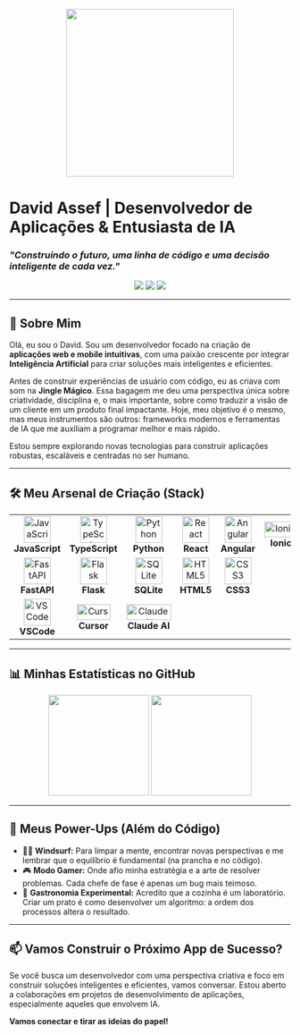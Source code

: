 <p align="center">
  <img src="ai-robot.gif" width="300">
</p>

# David Assef | Desenvolvedor de Aplicações & Entusiasta de IA

### _"Construindo o futuro, uma linha de código e uma decisão inteligente de cada vez."_

<p align="center">
  <a href="https://www.linkedin.com/in/davidassef/" target="_blank"><img src="https://img.shields.io/badge/-LinkedIn-0077B5?style=for-the-badge&logo=linkedin&logoColor=white" target="_blank"></a>
  <a href="https://github.com/davidassef" target="_blank"><img src="https://img.shields.io/badge/-Github-181717?style=for-the-badge&logo=github&logoColor=white" target="_blank"></a>
  <a href="https://www.instagram.com/davidassef/" target="_blank"><img src="https://img.shields.io/badge/-Instagram-E4405F?style=for-the-badge&logo=instagram&logoColor=white" target="_blank"></a>
</p>

---

## 🤖 Sobre Mim

Olá, eu sou o David. Sou um desenvolvedor focado na criação de **aplicações web e mobile intuitivas**, com uma paixão crescente por integrar **Inteligência Artificial** para criar soluções mais inteligentes e eficientes.

Antes de construir experiências de usuário com código, eu as criava com som na **Jingle Mágico**. Essa bagagem me deu uma perspectiva única sobre criatividade, disciplina e, o mais importante, sobre como traduzir a visão de um cliente em um produto final impactante. Hoje, meu objetivo é o mesmo, mas meus instrumentos são outros: frameworks modernos e ferramentas de IA que me auxiliam a programar melhor e mais rápido.

Estou sempre explorando novas tecnologias para construir aplicações robustas, escaláveis e centradas no ser humano.

---

## 🛠️ Meu Arsenal de Criação (Stack)

<p align="center">
  <table>
    <tr align="center">
      <td>
        <img src="https://skillicons.dev/icons?i=js" width="48" height="48" alt="JavaScript" />
        <br><strong>JavaScript</strong>
      </td>
      <td>
        <img src="https://skillicons.dev/icons?i=ts" width="48" height="48" alt="TypeScript" />
        <br><strong>TypeScript</strong>
      </td>
      <td>
        <img src="https://skillicons.dev/icons?i=python" width="48" height="48" alt="Python" />
        <br><strong>Python</strong>
      </td>
      <td>
        <img src="https://skillicons.dev/icons?i=react" width="48" height="48" alt="React" />
        <br><strong>React</strong>
      </td>
       <td>
        <img src="https://skillicons.dev/icons?i=angular" width="48" height="48" alt="Angular" />
        <br><strong>Angular</strong>
      </td>
      <td>
        <img src="https://img.shields.io/badge/Ionic-3880FF?style=for-the-badge&logo=ionic&logoColor=white" width="60" height="28" alt="Ionic" />
        <br><strong>Ionic</strong>
      </td>
    </tr>
    <tr align="center">
      <td>
        <img src="https://skillicons.dev/icons?i=fastapi" width="48" height="48" alt="FastAPI" />
        <br><strong>FastAPI</strong>
      </td>
      <td>
        <img src="https://skillicons.dev/icons?i=flask" width="48" height="48" alt="Flask" />
        <br><strong>Flask</strong>
      </td>
      <td>
        <img src="https://skillicons.dev/icons?i=sqlite" width="48" height="48" alt="SQLite" />
        <br><strong>SQLite</strong>
      </td>
       <td>
        <img src="https://skillicons.dev/icons?i=html" width="48" height="48" alt="HTML5" />
        <br><strong>HTML5</strong>
      </td>
      <td>
        <img src="https://skillicons.dev/icons?i=css" width="48" height="48" alt="CSS3" />
        <br><strong>CSS3</strong>
      </td>
    </tr>
     <tr align="center">
      <td>
        <img src="https://skillicons.dev/icons?i=vscode" width="48" height="48" alt="VSCode" />
        <br><strong>VSCode</strong>
      </td>
      <td>
        <img src="https://img.shields.io/badge/Cursor-000000?style=for-the-badge&logo=cursor&logoColor=white" width="60" height="28" alt="Cursor" />
        <br><strong>Cursor</strong>
      </td>
      <td>
         <img src="https://img.shields.io/badge/Claude_AI-D97757?style=for-the-badge&logo=anthropic&logoColor=white" width="80" height="28" alt="Claude AI" />
        <br><strong>Claude AI</strong>
      </td>
    </tr>
  </table>
</p>

---

## 📊 Minhas Estatísticas no GitHub

<p align="center">
  <img height="180em" src="https://github-readme-stats.vercel.app/api?username=davidassef&show_icons=true&theme=tokyonight" />
  <img height="180em" src="https://github-readme-stats.vercel.app/api/top-langs/?username=davidassef&layout=compact&langs_count=8&theme=tokyonight"/>
</p>

---

## 🚀 Meus Power-Ups (Além do Código)

-   🏄‍♂️ **Windsurf:** Para limpar a mente, encontrar novas perspectivas e me lembrar que o equilíbrio é fundamental (na prancha e no código).
-   🎮 **Modo Gamer:** Onde afio minha estratégia e a arte de resolver problemas. Cada chefe de fase é apenas um bug mais teimoso.
-   🍲 **Gastronomia Experimental:** Acredito que a cozinha é um laboratório. Criar um prato é como desenvolver um algoritmo: a ordem dos processos altera o resultado.

---

## 📫 Vamos Construir o Próximo App de Sucesso?

Se você busca um desenvolvedor com uma perspectiva criativa e foco em construir soluções inteligentes e eficientes, vamos conversar. Estou aberto a colaborações em projetos de desenvolvimento de aplicações, especialmente aqueles que envolvem IA.

**Vamos conectar e tirar as ideias do papel!**
